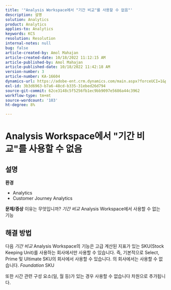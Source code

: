 ```yaml
---
title: '"Analysis Workspace에서 "기간 비교"를 사용할 수 없음"'
description: 설명
solution: Analytics
product: Analytics
applies-to: Analytics
keywords: KCS
resolution: Resolution
internal-notes: null
bug: false
article-created-by: Amol Mahajan
article-created-date: 10/18/2022 11:12:15 AM
article-published-by: Amol Mahajan
article-published-date: 10/18/2022 11:42:18 AM
version-number: 3
article-number: KA-16604
dynamics-url: https://adobe-ent.crm.dynamics.com/main.aspx?forceUCI=1&pagetype=entityrecord&etn=knowledgearticle&id=a99d38b4-d54e-ed11-bba2-0022480866ad
exl-id: 3b3d6963-b7a6-48cd-b335-31ebed26d794
source-git-commit: 62ce3148c5f5256fb1ec9bb9097e5686a44c3962
workflow-type: tm+mt
source-wordcount: '103'
ht-degree: 8%

---
```


# Analysis Workspace에서 &quot;기간 비교&quot;를 사용할 수 없음

## 설명

<b>환경</b>
- Analytics
- Customer Journey Analytics

<b>문제/증상</b>
이유는 무엇입니까? *기간 비교* Analysis Workspace에서 사용할 수 없는 기능


## 해결 방법


다음 *기간 비교* Analysis Workspace의 기능은 고급 계산된 지표가 있는 SKU(Stock Keeping Unit)를 사용하는 회사에서만 사용할 수 있습니다. 즉, 기본적으로 Select, Prime 및 Ultimate SKU의 회사에서 사용할 수 있습니다. 의 회사에서는 사용할 수 없습니다. *Foundation* SKU

또한 시간 관련 구성 요소(일, 월 등)가 있는 경우 사용할 수 없습니다 차원으로 추가됩니다.
